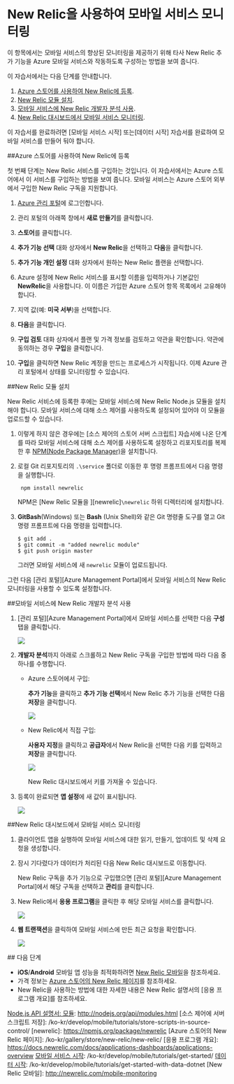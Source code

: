 ﻿<properties urlDisplayName="Use New Relic to monitor Mobile Services" pageTitle="소스 제어에 서버 스크립트 저장 - Azure 모바일 서비스" metaKeywords="" description="Learn how to use the New Relic add-on to monitor your mobile service." metaCanonical="" disqusComments="1" umbracoNaviHide="0" documentationCenter="Mobile" title="Use New Relic to monitor Mobile Services" authors="new relic" manager="carolz" />

<tags ms.service="mobile-services" ms.workload="mobile" ms.tgt_pltfrm="mobile-multiple" ms.devlang="multiple" ms.topic="article" ms.date="11/25/2014" ms.author="stepsic" />

# New Relic을 사용하여 모바일 서비스 모니터링

이 항목에서는 모바일 서비스의 향상된 모니터링을 제공하기 위해 타사 New Relic 추가 기능을 Azure 모바일 서비스와 작동하도록 구성하는 방법을 보여 줍니다. 

이 자습서에서는 다음 단계를 안내합니다.

1. [Azure 스토어를 사용하여 New Relic에 등록].
2. [New Relic 모듈 설치].
3. [모바일 서비스에 New Relic 개발자 분석 사용].
4. [New Relic 대시보드에서 모바일 서비스 모니터링].

이 자습서를 완료하려면 [모바일 서비스 시작] 또는[데이터 시작] 자습서를 완료하여 모바일 서비스를 만들어 둬야 합니다.

##<a name="sign-up"></a>Azure 스토어를 사용하여 New Relic에 등록

첫 번째 단계는 New Relic 서비스를 구입하는 것입니다. 이 자습서에서는 Azure 스토어에서 이 서비스를 구입하는 방법을 보여 줍니다. 모바일 서비스는 Azure 스토어 외부에서 구입한 New Relic 구독을 지원합니다.

1. [Azure 관리 포털](https://manage.windowsazure.com)에 로그인합니다.

2. 관리 포털의 아래쪽 창에서 **새로 만들기**를 클릭합니다.

3. **스토어**를 클릭합니다.

4. **추가 기능 선택** 대화 상자에서 **New Relic**을 선택하고 **다음**을 클릭합니다.

5. **추가 기능 개인 설정** 대화 상자에서 원하는 New Relic 플랜을 선택합니다.

7. Azure 설정에 New Relic 서비스를 표시할 이름을 입력하거나 기본값인 **NewRelic**을 사용합니다. 이 이름은 가입한 Azure 스토어 항목 목록에서 고유해야 합니다.

8. 지역 값(예: **미국 서부**)을 선택합니다.

9. **다음**을 클릭합니다.

10. **구입 검토** 대화 상자에서 플랜 및 가격 정보를 검토하고 약관을 확인합니다. 약관에 동의하는 경우 **구입**을 클릭합니다.

11. **구입**을 클릭하면 New Relic 계정을 만드는 프로세스가 시작됩니다. 이제 Azure 관리 포털에서 상태를 모니터링할 수 있습니다.

##<a name="install-module"></a>New Relic 모듈 설치

New Relic 서비스에 등록한 후에는 모바일 서비스에 New Relic Node.js 모듈을 설치해야 합니다. 모바일 서비스에 대해 소스 제어를 사용하도록 설정되어 있어야 이 모듈을 업로드할 수 있습니다.

1. 이렇게 하지 않은 경우에는 [소스 제어의 스토어 서버 스크립트] 자습서에 나온 단계를 따라 모바일 서비스에 대해 소스 제어를 사용하도록 설정하고 리포지토리를 복제한 후 <a href="http://nodejs.org/" target="_blank">NPM(Node Package Manager)</a>을 설치합니다.

2. 로컬 Git 리포지토리의 `.\service` 폴더로 이동한 후 명령 프롬프트에서 다음 명령을 실행합니다.

		npm install newrelic

	NPM은 [New Relic 모듈을 ][newrelic]`\newrelic` 하위 디렉터리에 설치합니다. 

3.  **GitBash**(Windows) 또는 **Bash** (Unix Shell)와 같은 Git 명령줄 도구를 열고 Git 명령 프롬프트에 다음 명령을 입력합니다. 

		$ git add .
		$ git commit -m "added newrelic module"
		$ git push origin master
		
	그러면 모바일 서비스에 새 `newrelic` 모듈이 업로드됩니다. 

그런 다음 [관리 포털][Azure Management Portal]에서 모바일 서비스의 New Relic 모니터링을 사용할 수 있도록 설정합니다. 

##<a name="enable-service"></a>모바일 서비스에 New Relic 개발자 분석 사용

1. [관리 포털][Azure Management Portal]에서 모바일 서비스를 선택한 다음 **구성** 탭을 클릭합니다.

	![][0]

2. **개발자 분석**까지 아래로 스크롤하고 New Relic 구독을 구입한 방법에 따라 다음 중 하나를 수행합니다.

	+ Azure 스토어에서 구입:

		**추가 기능**을 클릭하고 **추가 기능 선택**에서 New Relic 추가 기능을 선택한 다음 **저장**을 클릭합니다.

		![][1]

	+ New Relic에서 직접 구입: 

		**사용자 지정**을 클릭하고 **공급자**에서 New Relic을 선택한 다음 키를 입력하고 **저장**을 클릭합니다.

		![][2]

		New Relic 대시보드에서 키를 가져올 수 있습니다.

3. 등록이 완료되면 **앱 설정**에 새 값이 표시됩니다.

	![][3] 

##<a name="monitor"></a>New Relic 대시보드에서 모바일 서비스 모니터링

1. 클라이언트 앱을 실행하여 모바일 서비스에 대한 읽기, 만들기, 업데이트 및 삭제 요청을 생성합니다.

2. 잠시 기다렸다가 데이터가 처리된 다음 New Relic 대시보드로 이동합니다.

	New Relic 구독을 추가 기능으로 구입했으면 [관리 포털][Azure Management Portal]에서 해당 구독을 선택하고 **관리**를 클릭합니다.

3. New Relic에서 **응용 프로그램**을 클릭한 후 해당 모바일 서비스를 클릭합니다.

	![][4]

4. **웹 트랜잭션**을 클릭하여 모바일 서비스에 만든 최근 요청을 확인합니다.

	![][5]

##<a name="next-steps"> </a>다음 단계

+ **iOS**/**Android** 모바일 앱 성능을 최적화하려면 [New Relic 모바일](영문)을 참조하세요.
+ 가격 정보는 [Azure 스토어의 New Relic 페이지](영문)를 참조하세요.
+ New Relic을 사용하는 방법에 대한 자세한 내용은 New Relic 설명서의 [응용 프로그램 개요]를 참조하세요. 

<!-- Anchors. -->
[Azure 스토어를 사용하여 New Relic에 등록]: #sign-up
[New Relic 모듈 설치]: #install-module
[모바일 서비스에 New Relic 개발자 분석 사용]: #enable-service
[New Relic 대시보드에서 모바일 서비스 모니터링]: #monitor
[다음 단계]: #next-steps

<!-- Images. -->
[0]: ./media/store-new-relic-mobile-services-monitor/mobile-configure-tab.png
[1]: ./media/store-new-relic-mobile-services-monitor/mobile-configure-new-relic-monitoring.png
[2]: ./media/store-new-relic-mobile-services-monitor/mobile-configure-new-relic-monitoring-custom.png
[3]: ./media/store-new-relic-mobile-services-monitor/mobile-configure-new-relic-monitoring-complete.png
[4]: ./media/store-new-relic-mobile-services-monitor/mobile-new-relic-dashboard.png
[5]: ./media/store-new-relic-mobile-services-monitor/mobile-new-relic-dashboard-2.png

<!-- URLs. -->
[소스 제어]: http://msdn.microsoft.com/ko-kr/library/windowsazure/c25aaede-c1f0-4004-8b78-113708761643
[모바일 서비스에서 서버 스크립트 작업]: /ko-kr/develop/mobile/how-to-guides/work-with-server-scripts.md

[Azure 관리 포털]: https://manage.windowsazure.com/
[Node.js API 설명서: 모듈](영문): http://nodejs.org/api/modules.html
[소스 제어에 서버 스크립트 저장]: /ko-kr/develop/mobile/tutorials/store-scripts-in-source-control/
[newrelic]: https://npmjs.org/package/newrelic
[Azure 스토어의 New Relic 페이지]: /ko-kr/gallery/store/new-relic/new-relic/
[응용 프로그램 개요]: https://docs.newrelic.com/docs/applications-dashboards/applications-overview
[모바일 서비스 시작](영문): /ko-kr/develop/mobile/tutorials/get-started/
[데이터 시작](영문): /ko-kr/develop/mobile/tutorials/get-started-with-data-dotnet
[New Relic 모바일]: http://newrelic.com/mobile-monitoring


<!--HONumber=35_1-->

